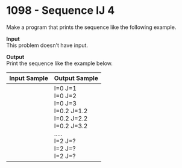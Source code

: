 # 1098 - Sequence IJ 4

Make a program that prints the sequence like the following example.

**Input**<br>
This problem doesn't have input.

**Output**<br>
Print the sequence like the example below.

| Input Sample  | Output Sample                                                                                                                          |
|:--------------|:---------------------------------------------------------------------------------------------------------------------------------------|
|               | I=0 J=1 <br> I=0 J=2 <br> I=0 J=3 <br> I=0.2 J=1.2 <br> I=0.2 J=2.2 <br> I=0.2 J=3.2 <br> ..... <br> I=2 J=? <br> I=2 J=? <br> I=2 J=? |